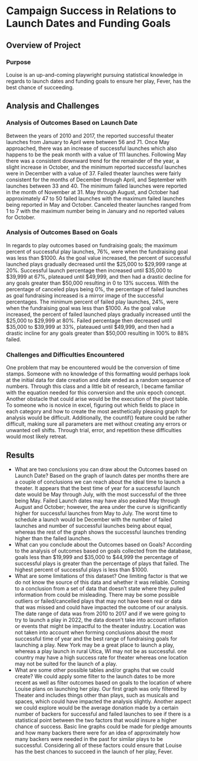 # Campaign Success in Relations to Launch Dates and Funding Goals
## Overview of Project
### Purpose
Louise is an up-and-coming playwright pursuing statistical knowledge in regards to launch dates and funding goals to ensure her play, Fever, has the best chance of succeeding. 
## Analysis and Challenges
### Analysis of Outcomes Based on Launch Date
Between the years of 2010 and 2017, the reported successful theater launches from January to April were between 56 and 71. Once May approached, there was an increase of successful launches which also happens to be the peak month with a value of 111 launches. Following May there was a consistent downward trend for the remainder of the year, a slight increase in October, and the minimum reported successful launches were in December with a value of 37. Failed theater launches were fairly consistent for the months of December through April, and September with launches between 33 and 40. The minimum failed launches were reported in the month of November at 31. May through August, and October had approximately 47 to 50 failed launches with the maximum failed launches being reported in May and October. Canceled theater launches ranged from 1 to 7 with the maximum number being in January and no reported values for October.
### Analysis of Outcomes Based on Goals
In regards to play outcomes based on fundraising goals; the maximum percent of successful play launches, 76%, were when the fundraising goal was less than $1000. As the goal value increased, the percent of successful launched plays gradually decreased until the $25,000 to $29,999 range at 20%. Successful launch percentage then increased until $35,000 to $39,999 at 67%, plateaued until $49,999, and then had a drastic decline for any goals greater than $50,000 resulting in 0 to 13% success. With the percentage of canceled plays being 0%, the percentage of failed launches as goal fundraising increased is a mirror image of the successful percentages. The minimum percent of failed play launches, 24%, were when the fundraising goal was less than $1000. As the goal value increased, the percent of failed launched plays gradually increased until the $25,000 to $29,999 at 80%. Failed percentage then decreased until $35,000 to $39,999 at 33%, plateaued until $49,999, and then had a drastic incline for any goals greater than $50,000 resulting in 100% to 88% failed.
### Challenges and Difficulties Encountered
One problem that may be encountered would be the conversion of time stamps. Someone with no knowledge of this formatting would perhaps look at the initial data for date creation and date ended as a random sequence of numbers. Through this class and a little bit of research, I became familiar with the equation needed for this conversion and the unix epoch concept. Another obstacle that could arise would be the execution of the pivot table. To someone who is novice in excel, figuring out which fields to place in each category and how to create the most aesthetically pleasing graph for analysis would be difficult. Additionally, the countif() feature could be rather difficult, making sure all parameters are met without creating any errors or unwanted cell shifts. Through trial, error, and repetition these difficulties would most likely retreat.
## Results
- What are two conclusions you can draw about the Outcomes based on Launch Date?
Based on the graph of launch dates per months there are a couple of conclusions we can reach about the ideal time to launch a theater. It appears that the best time of year for a successful launch date would be May through July, with the most successful of the three being May. Failed Launch dates may have also peaked May through August and October; however, the area under the curve is significantly higher for successful launches from May to July. The worst time to schedule a launch would be December with the number of failed launches and number of successful launches being about equal, whereas the rest of the graph shows the successful launches trending higher than the failed launches.
- What can you conclude about the Outcomes based on Goals?
According to the analysis of outcomes based on goals collected from the database, goals less than $19,999 and $35,000 to $44,999 the percentage of successful plays is greater than the percentage of plays that failed. The highest percent of successful plays is less than $1000.
- What are some limitations of this dataset?
One limiting factor is that we do not know the source of this data and whether it was reliable. Coming to a conclusion from a set of data that doesn’t state where they pulled information from could be misleading. There may be some possible outliers or failed/cancelled plays that may not have been real or data that was missed and could have impacted the outcome of our analysis. The date range of data was from 2010 to 2017 and if we were going to try to launch a play in 2022, the data doesn’t take into account inflation or events that might be impactful to the theater industry. Location was not taken into account when forming conclusions about the most successful time of year and the best range of fundraising goals for launching a play. New York may be a great place to launch a play, whereas a play launch in rural Utica, WI may not be as successful.  one country may have a high success rate for theater whereas one location may not be suited for the launch of a play.
- What are some other possible tables and/or graphs that we could create?
We could apply some filter to the launch dates to be more recent as well as filter outcomes based on goals to the location of where Louise plans on launching her play. Our first graph was only filtered by Theater and includes things other than plays, such as musicals and spaces, which could have impacted the analysis slightly. Another aspect we could explore would be the average donation made by a certain number of backers for successful and failed launches to see if there is a statistical point between the two factors that would insure a higher chance of success. Basic line graphs could be made for pledge amounts and how many backers there were for an idea of approximately how many backers were needed in the past for similar plays to be successful. Considering all of these factors could ensure that Louise has the best chances to succeed in the launch of her play, Fever.

